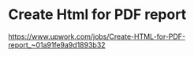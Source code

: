 # Create Html for PDF report

https://www.upwork.com/jobs/Create-HTML-for-PDF-report_~01a91fe9a9d1893b32
